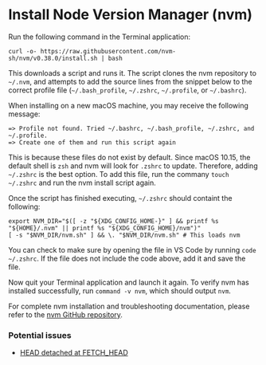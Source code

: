 # Install Node Version Manager (nvm)

Run the following command in the Terminal application:

```
curl -o- https://raw.githubusercontent.com/nvm-sh/nvm/v0.38.0/install.sh | bash
```

This downloads a script and runs it. The script clones the nvm repository to `~/.nvm`, and attempts to add the source lines from the snippet below to the correct profile file (`~/.bash_profile`, `~/.zshrc`, `~/.profile`, or `~/.bashrc`).

When installing on a new macOS machine, you may receive the following message:

```
=> Profile not found. Tried ~/.bashrc, ~/.bash_profile, ~/.zshrc, and ~/.profile.
=> Create one of them and run this script again
```

This is because these files do not exist by default. Since macOS 10.15, the default shell is `zsh` and nvm will look for `.zshrc` to update. Therefore, adding `~/.zshrc` is the best option. To add this file, run the commany `touch ~/.zshrc` and run the nvm install script again.

Once the script has finished executing, `~/.zshrc` should containt the following:

```
export NVM_DIR="$([ -z "${XDG_CONFIG_HOME-}" ] && printf %s "${HOME}/.nvm" || printf %s "${XDG_CONFIG_HOME}/nvm")"
[ -s "$NVM_DIR/nvm.sh" ] && \. "$NVM_DIR/nvm.sh" # This loads nvm
```

You can check to make sure by opening the file in VS Code by running `code ~/.zshrc`. If the file does not include the code above, add it and save the file.

Now quit your Terminal application and launch it again. To verify nvm has installed successfully, run `command -v nvm`, which should output `nvm`.

For complete nvm installation and troubleshooting documentation, please refer to the [nvm GitHub repository](https://github.com/nvm-sh/nvm).

### Potential issues

* [HEAD detached at FETCH_HEAD](https://github.com/nvm-sh/nvm/issues/2486)
